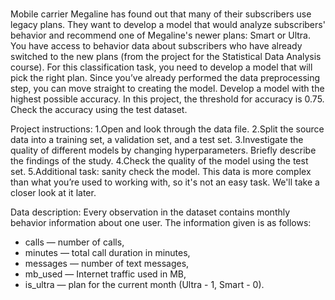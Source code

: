 # 
Mobile carrier Megaline has found out that many of their subscribers use legacy plans. They want to develop a model that would analyze subscribers' behavior and recommend one of Megaline's newer plans: Smart or Ultra.
You have access to behavior data about subscribers who have already switched to the new plans (from the project for the Statistical Data Analysis course). For this classification task, you need to develop a model that will pick the right plan. Since you’ve already performed the data preprocessing step, you can move straight to creating the model.
Develop a model with the highest possible accuracy. In this project, the threshold for accuracy is 0.75. Check the accuracy using the test dataset.

Project instructions:
  1.Open and look through the data file. 
  2.Split the source data into a training set, a validation set, and a test set.
  3.Investigate the quality of different models by changing hyperparameters. Briefly describe the findings of the study.
  4.Check the quality of the model using the test set.
  5.Additional task: sanity check the model. This data is more complex than what you’re used to working with, so it's not an easy task. We'll take a closer look at it later.

Data description:
Every observation in the dataset contains monthly behavior information about one user. The information given is as follows:
- сalls — number of calls,
- minutes — total call duration in minutes,
- messages — number of text messages,
- mb_used — Internet traffic used in MB,
- is_ultra — plan for the current month (Ultra - 1, Smart - 0).
